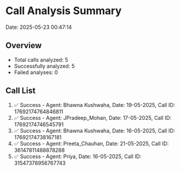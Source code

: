# Call Analysis Summary

Date: 2025-05-23 00:47:14

## Overview

- Total calls analyzed: 5
- Successfully analyzed: 5
- Failed analyses: 0

## Call List

1. ✅ Success - Agent: Bhawna Kushwaha, Date: 19-05-2025, Call ID: 17692174764846811
2. ✅ Success - Agent: JPradeep_Mohan, Date: 17-05-2025, Call ID: 17692174746545791
3. ✅ Success - Agent: Bhawna Kushwaha, Date: 16-05-2025, Call ID: 17692174738167181
4. ✅ Success - Agent: Preeta_Chauhan, Date: 21-05-2025, Call ID: 36147811488878288
5. ✅ Success - Agent: Priya, Date: 16-05-2025, Call ID: 31547378956767743
